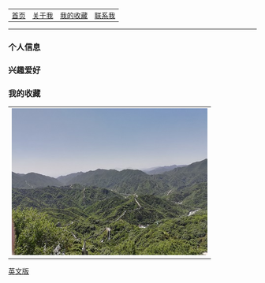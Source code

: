 
<table border="0">
  <tr>
		<td><a href="/index.html">首页 </a> </td>    
		<td><a href="#">关于我 </a> </td>    
		<td><a href="/MyFavorites/MyFavoritesIndex.html">我的收藏 </a></td>    
		<td><a href="#">联系我 </a> </td>    
  </tr>
</table>

<!--
<a href="/index.html">首页</a>\quad\quad<a href="#">关于我</a>\quad\quad<a href="/MyFavorites/MyFavoritesIndex.html">我的收藏</a>\quad\quad<a href="#">联系我</a>
-->

----

### 个人信息

### 兴趣爱好

### 我的收藏

<table border="0">
  <tr>
    <td width="100%">
      <img src="/image/changcheng.jpg" width="100%">
    </td>
  </tr>
</table>

<a href="/index-en.html">英文版</a>

